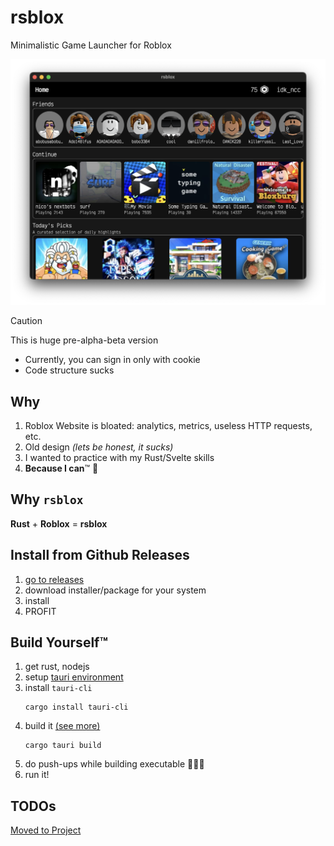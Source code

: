 # rsblox

Minimalistic Game Launcher for Roblox

![Screenshot](docs/screenshot.png)

> [!CAUTION]
>
> This is huge pre-alpha-beta version
>  - Currently, you can sign in only with cookie
>  - Code structure sucks

## Why

1. Roblox Website is bloated: analytics, metrics, useless HTTP requests, etc.
2. Old design _(lets be honest, it sucks)_
3. I wanted to practice with my Rust/Svelte skills
4. **Because I can**™ 🕺

## Why `rsblox`

**Rust** + **Roblox** = **rsblox**

## Install from Github Releases

1. [go to releases](https://github.com/idkncc/rsblox/releases)
2. download installer/package for your system
3. install
4. PROFIT

## Build Yourself™

1. get rust, nodejs
2. setup [tauri environment](https://tauri.app/v1/guides/getting-started/prerequisites)
3. install `tauri-cli`
   ```shell
   cargo install tauri-cli
   ```
4. build it [(see more)](https://tauri.app/v1/guides/building/)
   ```shell
   cargo tauri build
   ```
5. do push-ups while building executable 💪💪💪
6. run it!

## TODOs
[Moved to Project](https://github.com/orgs/idkncc/projects/1/views/1)
